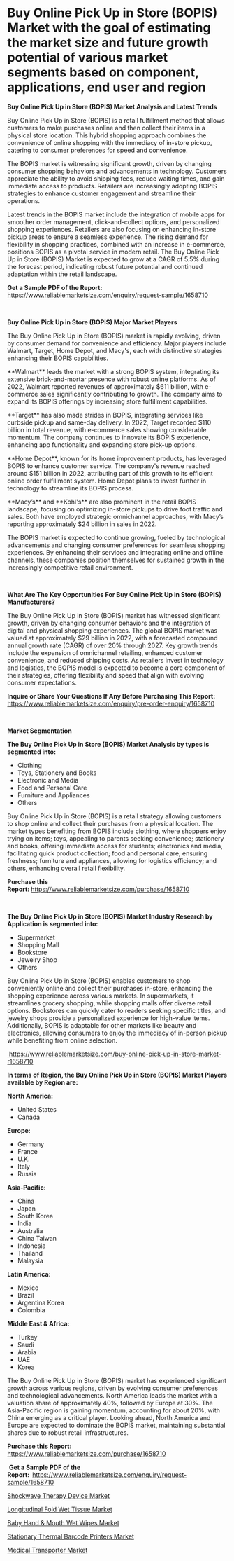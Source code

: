 <p><h1>Buy Online Pick Up in Store (BOPIS) Market with the goal of estimating the market size and future growth potential of various market segments based on component, applications, end user and region</h1></p><p><strong>Buy Online Pick Up in Store (BOPIS) Market Analysis and Latest Trends</strong></p>
<p><p>Buy Online Pick Up in Store (BOPIS) is a retail fulfillment method that allows customers to make purchases online and then collect their items in a physical store location. This hybrid shopping approach combines the convenience of online shopping with the immediacy of in-store pickup, catering to consumer preferences for speed and convenience. </p><p>The BOPIS market is witnessing significant growth, driven by changing consumer shopping behaviors and advancements in technology. Customers appreciate the ability to avoid shipping fees, reduce waiting times, and gain immediate access to products. Retailers are increasingly adopting BOPIS strategies to enhance customer engagement and streamline their operations. </p><p>Latest trends in the BOPIS market include the integration of mobile apps for smoother order management, click-and-collect options, and personalized shopping experiences. Retailers are also focusing on enhancing in-store pickup areas to ensure a seamless experience. The rising demand for flexibility in shopping practices, combined with an increase in e-commerce, positions BOPIS as a pivotal service in modern retail. The Buy Online Pick Up in Store (BOPIS) Market is expected to grow at a CAGR of 5.5% during the forecast period, indicating robust future potential and continued adaptation within the retail landscape.</p></p>
<p><strong>Get a Sample PDF of the Report:&nbsp;</strong> <a href="https://www.reliablemarketsize.com/enquiry/request-sample/1658710?utm_campaign=1293&utm_medium=2&utm_source=Github&utm_content=ia&utm_term=28092024&utm_id=buy-online-pick-up-in-store-bopis">https://www.reliablemarketsize.com/enquiry/request-sample/1658710</a></p>
<p>&nbsp;</p>
<p><strong>Buy Online Pick Up in Store (BOPIS) Major Market Players</strong></p>
<p><p>The Buy Online Pick Up in Store (BOPIS) market is rapidly evolving, driven by consumer demand for convenience and efficiency. Major players include Walmart, Target, Home Depot, and Macy's, each with distinctive strategies enhancing their BOPIS capabilities.</p><p>**Walmart** leads the market with a strong BOPIS system, integrating its extensive brick-and-mortar presence with robust online platforms. As of 2022, Walmart reported revenues of approximately $611 billion, with e-commerce sales significantly contributing to growth. The company aims to expand its BOPIS offerings by increasing store fulfillment capabilities.</p><p>**Target** has also made strides in BOPIS, integrating services like curbside pickup and same-day delivery. In 2022, Target recorded $110 billion in total revenue, with e-commerce sales showing considerable momentum. The company continues to innovate its BOPIS experience, enhancing app functionality and expanding store pick-up options.</p><p>**Home Depot**, known for its home improvement products, has leveraged BOPIS to enhance customer service. The company's revenue reached around $151 billion in 2022, attributing part of this growth to its efficient online order fulfillment system. Home Depot plans to invest further in technology to streamline its BOPIS process.</p><p>**Macy’s** and **Kohl's** are also prominent in the retail BOPIS landscape, focusing on optimizing in-store pickups to drive foot traffic and sales. Both have employed strategic omnichannel approaches, with Macy’s reporting approximately $24 billion in sales in 2022.</p><p>The BOPIS market is expected to continue growing, fueled by technological advancements and changing consumer preferences for seamless shopping experiences. By enhancing their services and integrating online and offline channels, these companies position themselves for sustained growth in the increasingly competitive retail environment.</p></p>
<p>&nbsp;</p>
<p><strong>What Are The Key Opportunities For Buy Online Pick Up in Store (BOPIS) Manufacturers?</strong></p>
<p><p>The Buy Online Pick Up in Store (BOPIS) market has witnessed significant growth, driven by changing consumer behaviors and the integration of digital and physical shopping experiences. The global BOPIS market was valued at approximately $29 billion in 2022, with a forecasted compound annual growth rate (CAGR) of over 20% through 2027. Key growth trends include the expansion of omnichannel retailing, enhanced customer convenience, and reduced shipping costs. As retailers invest in technology and logistics, the BOPIS model is expected to become a core component of their strategies, offering flexibility and speed that align with evolving consumer expectations.</p></p>
<p><strong>Inquire or Share Your Questions If Any Before Purchasing This Report:</strong> <a href="https://www.reliablemarketsize.com/enquiry/pre-order-enquiry/1658710?utm_campaign=1293&utm_medium=2&utm_source=Github&utm_content=ia&utm_term=28092024&utm_id=buy-online-pick-up-in-store-bopis">https://www.reliablemarketsize.com/enquiry/pre-order-enquiry/1658710</a></p>
<p>&nbsp;</p>
<p><strong>Market Segmentation</strong></p>
<p><strong>The Buy Online Pick Up in Store (BOPIS) Market Analysis by types is segmented into:</strong></p>
<p><ul><li>Clothing</li><li>Toys, Stationery and Books</li><li>Electronic and Media</li><li>Food and Personal Care</li><li>Furniture and Appliances</li><li>Others</li></ul></p>
<p><p>Buy Online Pick Up in Store (BOPIS) is a retail strategy allowing customers to shop online and collect their purchases from a physical location. The market types benefiting from BOPIS include clothing, where shoppers enjoy trying on items; toys, appealing to parents seeking convenience; stationery and books, offering immediate access for students; electronics and media, facilitating quick product collection; food and personal care, ensuring freshness; furniture and appliances, allowing for logistics efficiency; and others, enhancing overall retail flexibility.</p></p>
<p><strong>Purchase this Report:&nbsp;</strong><a href="https://www.reliablemarketsize.com/purchase/1658710?utm_campaign=1293&utm_medium=2&utm_source=Github&utm_content=ia&utm_term=28092024&utm_id=buy-online-pick-up-in-store-bopis">https://www.reliablemarketsize.com/purchase/1658710</a></p>
<p>&nbsp;</p>
<p><strong>The Buy Online Pick Up in Store (BOPIS) Market Industry Research by Application is segmented into:</strong></p>
<p><ul><li>Supermarket</li><li>Shopping Mall</li><li>Bookstore</li><li>Jewelry Shop</li><li>Others</li></ul></p>
<p><p>Buy Online Pick Up in Store (BOPIS) enables customers to shop conveniently online and collect their purchases in-store, enhancing the shopping experience across various markets. In supermarkets, it streamlines grocery shopping, while shopping malls offer diverse retail options. Bookstores can quickly cater to readers seeking specific titles, and jewelry shops provide a personalized experience for high-value items. Additionally, BOPIS is adaptable for other markets like beauty and electronics, allowing consumers to enjoy the immediacy of in-person pickup while benefiting from online selection.</p></p>
<p><a href="https://www.reliablemarketsize.com/buy-online-pick-up-in-store-market-r1658710?utm_campaign=1293&utm_medium=2&utm_source=Github&utm_content=ia&utm_term=28092024&utm_id=buy-online-pick-up-in-store-bopis">&nbsp;https://www.reliablemarketsize.com/buy-online-pick-up-in-store-market-r1658710</a></p>
<p><strong>In terms of Region, the Buy Online Pick Up in Store (BOPIS) Market Players available by Region are:</strong></p>
<p>
    <p> <strong> North America: </strong>
        <ul>
            <li>United States</li>
            <li>Canada</li>
        </ul>
        </p> 
    <p> <strong> Europe: </strong>
        <ul>
            <li>Germany</li>
            <li>France</li>
            <li>U.K.</li>
            <li>Italy</li>
            <li>Russia</li>
        </ul>
        </p> 
    <p> <strong> Asia-Pacific: </strong>
        <ul>
            <li>China</li>
            <li>Japan</li>
            <li>South Korea</li>
            <li>India</li>
            <li>Australia</li>
            <li>China Taiwan</li>
            <li>Indonesia</li>
            <li>Thailand</li>
            <li>Malaysia</li>
        </ul>
        </p> 
    <p> <strong> Latin America: </strong>
        <ul>
            <li>Mexico</li>
            <li>Brazil</li>
            <li>Argentina Korea</li>
            <li>Colombia</li>
        </ul>
        </p> 
    <p> <strong> Middle East & Africa: </strong>
        <ul>
            <li>Turkey</li>
            <li>Saudi</li>
            <li>Arabia</li>
            <li>UAE</li>
            <li>Korea</li>
        </ul>
    </p>
    </p>
<p><p>The Buy Online Pick Up in Store (BOPIS) market has experienced significant growth across various regions, driven by evolving consumer preferences and technological advancements. North America leads the market with a valuation share of approximately 40%, followed by Europe at 30%. The Asia-Pacific region is gaining momentum, accounting for about 20%, with China emerging as a critical player. Looking ahead, North America and Europe are expected to dominate the BOPIS market, maintaining substantial shares due to robust retail infrastructures.</p></p>
<p><strong>Purchase this Report: </strong><a href="https://www.reliablemarketsize.com/purchase/1658710?utm_campaign=1293&utm_medium=2&utm_source=Github&utm_content=ia&utm_term=28092024&utm_id=buy-online-pick-up-in-store-bopis">https://www.reliablemarketsize.com/purchase/1658710</a></p>
<p>&nbsp;<strong>Get a Sample PDF of the Report:&nbsp;&nbsp;</strong><a href="https://www.reliablemarketsize.com/enquiry/request-sample/1658710?utm_campaign=1293&utm_medium=2&utm_source=Github&utm_content=ia&utm_term=28092024&utm_id=buy-online-pick-up-in-store-bopis">https://www.reliablemarketsize.com/enquiry/request-sample/1658710</a></p>
<p><strong></strong></p>
<p><p><a href="https://www.linkedin.com/pulse/global-shockwave-therapy-device-market-size-share-analysis-6zvcc?trackingId=i8uENCazQm2fsgARaknQkw%3D%3D&utm_campaign=1293&utm_medium=2&utm_source=Github&utm_content=ia&utm_term=28092024&utm_id=buy-online-pick-up-in-store-bopis">Shockwave Therapy Device Market</a></p><p><a href="https://issuu.com/reportprime-2/docs/longitudinal-fold-wet-tissue-market_3e59705a03d527?utm_campaign=1293&utm_medium=2&utm_source=Github&utm_content=ia&utm_term=28092024&utm_id=buy-online-pick-up-in-store-bopis">Longitudinal Fold Wet Tissue Market</a></p><p><a href="https://issuu.com/reportprime-2/docs/baby-hand-mouth-wet-wipes-market-si_29a8df53de2aac?utm_campaign=1293&utm_medium=2&utm_source=Github&utm_content=ia&utm_term=28092024&utm_id=buy-online-pick-up-in-store-bopis">Baby Hand & Mouth Wet Wipes Market</a></p><p><a href="https://github.com/PeterParrish5/Market-Research-Report-List-6/blob/main/stationary-thermal-barcode-printers-market.md?utm_campaign=1293&utm_medium=2&utm_source=Github&utm_content=ia&utm_term=28092024&utm_id=buy-online-pick-up-in-store-bopis">Stationary Thermal Barcode Printers Market</a></p><p><a href="https://www.linkedin.com/pulse/what-innovations-market-trends-shaping-medical-transporter-ukznf?utm_campaign=1293&utm_medium=2&utm_source=Github&utm_content=ia&utm_term=28092024&utm_id=buy-online-pick-up-in-store-bopis">Medical Transporter Market</a></p></p>
